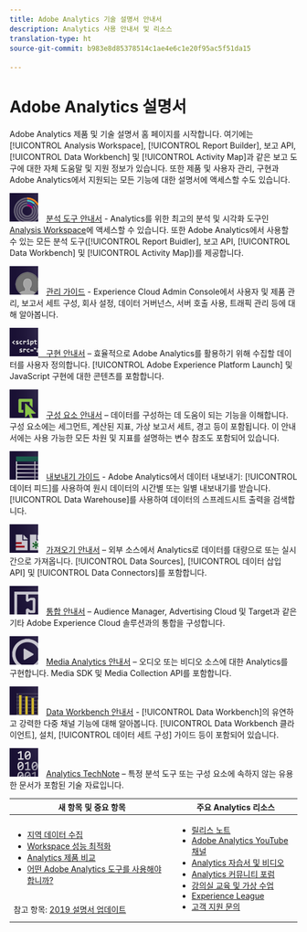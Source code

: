 ```yaml
---
title: Adobe Analytics 기술 설명서 안내서
description: Analytics 사용 안내서 및 리소스
translation-type: ht
source-git-commit: b983e8d85378514c1ae4e6c1e20f95ac5f51da15

---
```



# Adobe Analytics 설명서

Adobe Analytics 제품 및 기술 설명서 홈 페이지를 시작합니다. 여기에는 [!UICONTROL Analysis Workspace], [!UICONTROL Report Builder], 보고 API, [!UICONTROL Data Workbench] 및 [!UICONTROL Activity Map]과 같은 보고 도구에 대한 자체 도움말 및 지원 정보가 있습니다. 또한 제품 및 사용자 관리, 구현과 Adobe Analytics에서 지원되는 모든 기능에 대한 설명서에 액세스할 수도 있습니다.

[![도구](assets/analyze_50px.png)](/help/analyze/home.md) [분석 도구 안내서](/help/analyze/home.md) - Analytics를 위한 최고의 분석 및 시각화 도구인 [Analysis Workspace](/help/analyze/analysis-workspace/home.md)에 액세스할 수 있습니다. 또한 Adobe Analytics에서 사용할 수 있는 모든 분석 도구([!UICONTROL Report Buidler], 보고 API, [!UICONTROL Data Workbench] 및 [!UICONTROL Activity Map])를 제공합니다.

[![관리](assets/admin_50px.png)](/help/admin/home.md) [관리 가이드](/help/admin/home.md) - Experience Cloud Admin Console에서 사용자 및 제품 관리, 보고서 세트 구성, 회사 설정, 데이터 거버넌스, 서버 호출 사용, 트래픽 관리 등에 대해 알아봅니다.

[![구현](assets/implement_50px.png)](/help/implement/home.md)[ 구현 안내서](/help/implement/home.md) – 효율적으로 Adobe Analytics를 활용하기 위해 수집할 데이터를 사용자 정의합니다. [!UICONTROL Adobe Experience Platform Launch] 및 JavaScript 구현에 대한 콘텐츠를 포함합니다.

[![구성 요소](assets/components_50px.png)](/help/components/home.md) [구성 요소 안내서](/help/components/home.md) – 데이터를 구성하는 데 도움이 되는 기능을 이해합니다. 구성 요소에는 세그먼트, 계산된 지표, 가상 보고서 세트, 경고 등이 포함됩니다. 이 안내서에는 사용 가능한 모든 차원 및 지표를 설명하는 변수 참조도 포함되어 있습니다.

[![내보내기](assets/export_50px.png)](/help/export/home.md) [내보내기 가이드](/help/export/home.md) - Adobe Analytics에서 데이터 내보내기: [!UICONTROL 데이터 피드]를 사용하여 원시 데이터의 시간별 또는 일별 내보내기를 받습니다. [!UICONTROL Data Warehouse]를 사용하여 데이터의 스프레드시트 출력을 검색합니다.

[![가져오기](assets/import_50px.png)](/help/import/home.md) [가져오기 안내서](/help/import/home.md) – 외부 소스에서 Analytics로 데이터를 대량으로 또는 실시간으로 가져옵니다. [!UICONTROL Data Sources], [!UICONTROL 데이터 삽입 API] 및 [!UICONTROL Data Connectors]를 포함합니다.

[![통합](assets/integrate_50px.png)](/help/integrate/home.md) [통합 안내서](/help/integrate/home.md) – Audience Manager, Advertising Cloud 및 Target과 같은 기타 Adobe Experience Cloud 솔루션과의 통합을 구성합니다.

[![Media Analytics](assets/media_50px.png)](https://docs.adobe.com/content/help/ko-KR/media-analytics/using/media-overview.html) [Media Analytics 안내서](https://docs.adobe.com/content/help/ko-KR/media-analytics/using/media-overview.html) – 오디오 또는 비디오 소스에 대한 Analytics를 구현합니다. Media SDK 및 Media Collection API를 포함합니다.

[![DWB](assets/workbench_50px.png)](https://docs.adobe.com/content/help/en/data-workbench/using/home.html) [Data Workbench 안내서](https://docs.adobe.com/content/help/en/data-workbench/using/home.html) - [!UICONTROL Data Workbench]의 유연하고 강력한 다중 채널 기능에 대해 알아봅니다. [!UICONTROL Data Workbench 클라이언트], 설치, [!UICONTROL 데이터 세트 구성] 가이드 등이 포함되어 있습니다.

[![TechNote](assets/technotes_50px.png)](/help/technotes/home.md) [Analytics TechNote](/help/technotes/home.md) – 특정 분석 도구 또는 구성 요소에 속하지 않는 유용한 문서가 포함된 기술 자료입니다.

| 새 항목 및 중요 항목 | 주요 Analytics 리소스 |
| --- | --- |
| <ul><li>[지역 데이터 수집](/help/technotes/rdc/regional-data-collection.md)</li><li>[Workspace 성능 최적화](/help/analyze/analysis-workspace/optimizing-performance.md)</li><li>[Analytics 제품 비교](/help/admin/c-analytics-product-comparison/analytics-product-comparison.md)</li><li>[어떤 Adobe Analytics 도구를 사용해야 합니까?](/help/admin/c-analytics-product-comparison/which-analytics-tool.md)</li></ul><br> 참고 항목: [2019 설명서 업데이트](doc-updates.md) | <ul><li> [릴리스 노트](https://marketing.adobe.com/resources/help/ko_KR/whatsnew/)</li><li> [Adobe Analytics YouTube 채널](https://www.youtube.com/channel/UC8I6bqCk7gO6YdoMz6W5fvw)</li><li>[Analytics 자습서 및 비디오](https://helpx.adobe.com/analytics/kt/index/analytics-videos.html)</li><li>[Analytics 커뮤니티 포럼](https://forums.adobe.com/community/experience-cloud/analytics-cloud/analytics)</li><li>[강의실 교육 및 가상 수업](https://training.adobe.com/training/courses.html#solution=adobeAnalytics)</li><li>[Experience League](https://landing.adobe.com/experience-league/)</li><li>[고객 지원 문의](https://helpx.adobe.com/kr/support/analytics.html)</li></ul> |

<!-- Keep around for now

## Analytics reporting capabilities

Here is a comprehensive list of and links to all the reporting capabilities in Adobe Analytics.

* [Analysis Workspace](/help/analyze/analysis-workspace/analysis-workspace-features.md)
* [Report Builder](/help/analyze/report-builder/home.md)
* [Data Warehouse](/help/export/data-warehouse/data-warehouse.md)
* [Mobile Services UI](https://docs.adobe.com/content/help/en/mobile-services/using/home.html)
* [Data Workbench](https://docs.adobe.com/content/help/en/data-workbench/using/home.html)
* [Reports & Analytics](/help/analyze/reports-analytics/getting-started.md)
* [Ad Hoc Analysis](/help/analyze/ad-hoc-analysis/adhoc-home.md)

### Analytics feature list

*   [Activity Map](/help/analyze/activity-map/activity-map.md)
*   [Anomaly Detection](/help/analyze/analysis-workspace/virtual-analyst/c-anomaly-detection/statistics-anomaly-detection.md)
*   [Bot filtering](/help/admin/admin/bot-removal/bot-rules.md)
*   [Calculated Metrics](/help/components/c-calcmetrics/cm-overview.md)
*   [Classifications](/help/components/c-classifications2/c-classifications.md)
*   [Cohort Analysis](/help/analyze/analysis-workspace/visualizations/cohort-table/cohort-analysis.md)
*   [Contribution Analysis](/help/analyze/analysis-workspace/virtual-analyst/c-anomaly-detection/anomaly-detection.md)
*   [Data Connectors](https://www.adobeexchange.com/experiencecloud.html)
*   [Data Feeds](/help/export/analytics-data-feed/data-feed-overview.md)   
*   [Data Sources](/help/import/c-data-sources/datasrc-home.md)  
*   [Fallout](/help/analyze/analysis-workspace/visualizations/fallout/fallout-flow.md)
*   [Flow](/help/analyze/analysis-workspace/visualizations/c-flow/flow.md)
*   [Intelligent Alerts](/help/components/c-alerts/intellligent-alerts.md)
*   [Mobile App SDK](https://docs.adobe.com/content/help/en/mobile-services/using/home.html)  
*   [Real-time reporting](/help/components/c-real-time-reporting/realtime.md)
*   [Segmentation](/help/components/c-segmentation/seg-home.md)
*   [Segment Comparison](/help/analyze/analysis-workspace/c-panels/c-segment-comparison/segment-comparison.md)
*   [Video Tracking](https://docs.adobe.com/content/help/en/media-analytics/using/media-overview.html)
*   [Virtual Report Suites](/help/components/vrs/vrs-about.md)

## Contact options

Support delegates can get assisted support via:

**In-Product:**

1.  [Sign in to Adobe Analytics.](https://sc.omniture.com/login/)
2.  Navigate to **Help** > **Customer Care**.

**Phone:** 1-800-497-0335 (US & Canada).

Get [phone numbers for other regions](https://helpx.adobe.com/contact/dma-external/DMACustomeCareRegionalPhoneNumbers.html).

**Email:**

1.  Include [case details](https://helpx.adobe.com/experience-cloud/enterprise-email-support-guidelines.html) to open a ticket via email. 
1.  Send your case to [customercare@adobe.com](mailto:customercare@adobe.com).

Not sure if you're a **support delegate**? Find out if this [user type applies to you](https://helpx.adobe.com/experience-cloud/supported-users.html) and learn about our [enterprise support terms](https://helpx.adobe.com/support/programs/enterprise-support-terms.html).
 -->
